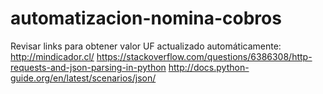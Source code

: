 # automatizacion-nomina-cobros







Revisar links para obtener valor UF actualizado automáticamente:
http://mindicador.cl/
https://stackoverflow.com/questions/6386308/http-requests-and-json-parsing-in-python
http://docs.python-guide.org/en/latest/scenarios/json/
